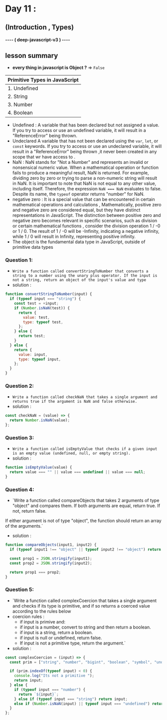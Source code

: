 
# Day 11 :
## (Introduction , Types) 
#### ---- ( deep-javascript-v3 ) ----

## lesson summary 
- **every thing in javascript is Object  ?** => ` False `
  
| Primitive Types in JavaScript |
|------------------------------|
| 1. Undefined                |
| 2. String                   |
| 3. Number                   |
| 4. Boolean                  |

- Undefined	: A variable that has been declared but not assigned a value. If you try to access or use an undefined variable, it will result in a "ReferenceError" being thrown.
-  Undeclared   A variable that has not been declared using the `var`, `let`, or `const` keywords. If you try to access or use an undeclared variable, it will result in a "ReferenceError" being thrown ,it never been created in any scope that wr have access to .
- NaN : NaN stands for "Not a Number" and represents an invalid or nonsensical numeric value. When a mathematical operation or function fails to produce a meaningful result, NaN is returned. For example, dividing zero by zero or trying to parse a non-numeric string will result in NaN. It is important to note that NaN is not equal to any other value, including itself. Therefore, the expression `NaN === NaN` evaluates to false. Despite its name, the `typeof` operator returns "number" for NaN. 
- negative zero : It is a special value that can be encountered in certain mathematical operations and calculations , Mathematically, positive zero and negative zero are considered equal, but they have distinct representations in JavaScript. The distinction between positive zero and negative zero becomes relevant in specific scenarios, such as division or certain mathematical functions , consider the division operation 1 / -0 or 1 / 0. The result of 1 / -0 will be -Infinity, indicating a negative infinity, while 1 / 0 will result in Infinity, representing positive infinity.
- The object is the fundamental data type in JavaScript, outside of primitive data types 

### Question 1: 
- `Write a function called convertStringToNumber that converts a string to a number using the unary plus operator. If the input is not a string, return an object of the input's value and type `
- solution : 
``` javascript 
function convertStringToNumber(input) {
  if (typeof input === "string") {
    const test = +input;
    if (Number.isNaN(test)) {
      return {
        value: test,
        type: typeof test,
      };
    } else {
      return test;
    }
  } else {
    return {
      value: input,
      type: typeof input,
    };
  }
}

```
### Question 2: 
- `Write a function called checkNaN that takes a single argument and returns true if the argument is NaN and false otherwise.`
- solution : 
``` javascript 
const checkNaN = (value) => {
  return Number.isNaN(value);
};

```
### Question 3: 
- `Write a function called isEmptyValue that checks if a given input is an empty value (undefined, null, or empty string).`
- solution : 
``` javascript 
function isEmptyValue(value) {
  return value === "" || value === undefined || value === null;
}


```
### Question 4: 
- `Write a function called compareObjects that takes 2 arguments of type "object" and compares them. If both arguments are equal, return true. If not, return false.

If either argument is not of type "object", the function should return an array of the arguments.`
- solution : 
``` javascript 
function compareObjects(input1, input2) {
  if (typeof input1 !== "object" || typeof input2 !== "object") return false;

  const prop1 = JSON.stringify(input1);
  const prop2 = JSON.stringify(input2);

  return prop1 === prop2;
}


```
### Question 5: 
- `Write a function called complexCoercion that takes a single argument and checks if its type is primitive, and if so returns a coerced value according to the rules below 
- coercion rules :
    - if input is primive and:
    - if input is a number, convert to string and then return a boolean.
    - if input is a string, return a boolean.
    - if input is null or undefined, return false.
    - If input is not a primitive type, return the argument.`
- solution : 
``` javascript 
const complexCoercion = (input) => {
  const prim = ["string", "number", "bigint", "boolean", "symbol", "undefined"];

  if (prim.indexOf(typeof input) < 0) {
    console.log("Its not a primitive ");
    return input;
  } else {
    if (typeof input === "number") {
      return `${input}`;
    } else if (typeof input === "string") return input;
    else if (Number.isNaN(input) || typeof input === "undefined") return false;
  }
};


```
